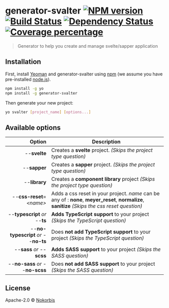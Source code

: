 # generator-svalter [![NPM version][npm-image]][npm-url] [![Build Status][travis-image]][travis-url] [![Dependency Status][daviddm-image]][daviddm-url] [![Coverage percentage][coveralls-image]][coveralls-url]
> Generator to help you create and manage svelte/sapper application

## Installation

First, install [Yeoman](http://yeoman.io) and generator-svalter using [npm](https://www.npmjs.com/) (we assume you have pre-installed [node.js](https://nodejs.org/)).

```bash
npm install -g yo
npm install -g generator-svalter
```

Then generate your new project:

```bash
yo svalter [project_name] [options...]
```

## Available options

| Option | Description |
| ---:   | ---         |
| --**svelte** | Creates a **svelte** project. *(Skips the project type question)* |
| --**sapper** | Creates a **sapper** project. *(Skips the project type question)* |
| --**library** | Creates a **component library** project *(Skips the project type question)* |
| --**css-reset**=*\<name>* | Adds a css reset in your project. *name* can be any of : **none**, **meyer_reset**, **normalize**, **sanitize** *(Skips the css reset question)* |
| --**typescript**  *or*  --**ts** | **Adds TypeScript support** to your project *(Skips the TypeScript question)* |
| --**no-typescript** *or* --**no-ts** | Does **not add TypeScript support** to your project *(Skips the TypeScript question)* | 
| --**sass** *or* --**scss** | **Adds SASS support** to your project *(Skips the SASS question)* |
| --**no-sass** *or* --**no-scss** | Does **not add SASS support** to your project *(Skips the SASS question)* |

## License

Apache-2.0 © [Nokorbis](https://github.com/Nokorbis)


[npm-image]: https://badge.fury.io/js/generator-svalter.svg
[npm-url]: https://npmjs.org/package/generator-svalter
[travis-image]: https://travis-ci.com/Nokorbis/generator-svalter.svg?branch=master
[travis-url]: https://travis-ci.com/Nokorbis/generator-svalter
[daviddm-image]: https://david-dm.org/Nokorbis/generator-svalter.svg?theme=shields.io
[daviddm-url]: https://david-dm.org/Nokorbis/generator-svalter
[coveralls-image]: https://coveralls.io/repos/Nokorbis/generator-svalter/badge.svg
[coveralls-url]: https://coveralls.io/r/Nokorbis/generator-svalter

